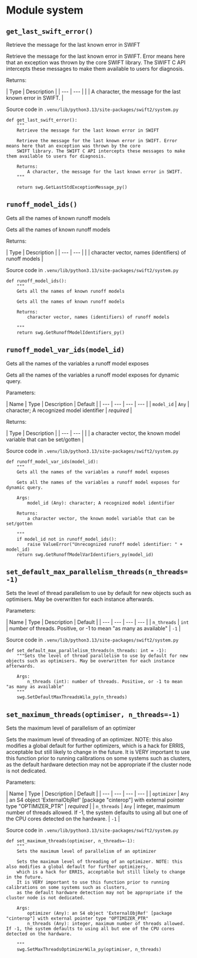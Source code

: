 # Module system

## `get_last_swift_error()`

Retrieve the message for the last known error in SWIFT

Retrieve the message for the last known error in SWIFT. Error means here that an exception was thrown by the core SWIFT library. The SWIFT C API intercepts these messages to make them available to users for diagnosis.

Returns:

| Type | Description | | --- | --- | | | A character, the message for the last known error in SWIFT. |

Source code in `.venv/lib/python3.13/site-packages/swift2/system.py`

```
def get_last_swift_error():
    """
    Retrieve the message for the last known error in SWIFT

    Retrieve the message for the last known error in SWIFT. Error means here that an exception was thrown by the core
    SWIFT library. The SWIFT C API intercepts these messages to make them available to users for diagnosis.

    Returns:
        A character, the message for the last known error in SWIFT.
    """

    return swg.GetLastStdExceptionMessage_py()

```

## `runoff_model_ids()`

Gets all the names of known runoff models

Gets all the names of known runoff models

Returns:

| Type | Description | | --- | --- | | | character vector, names (identifiers) of runoff models |

Source code in `.venv/lib/python3.13/site-packages/swift2/system.py`

```
def runoff_model_ids():
    """
    Gets all the names of known runoff models

    Gets all the names of known runoff models

    Returns:
        character vector, names (identifiers) of runoff models

    """
    return swg.GetRunoffModelIdentifiers_py()

```

## `runoff_model_var_ids(model_id)`

Gets all the names of the variables a runoff model exposes

Gets all the names of the variables a runoff model exposes for dynamic query.

Parameters:

| Name | Type | Description | Default | | --- | --- | --- | --- | | `model_id` | `Any` | character; A recognized model identifier | *required* |

Returns:

| Type | Description | | --- | --- | | | a character vector, the known model variable that can be set/gotten |

Source code in `.venv/lib/python3.13/site-packages/swift2/system.py`

```
def runoff_model_var_ids(model_id):
    """
    Gets all the names of the variables a runoff model exposes

    Gets all the names of the variables a runoff model exposes for dynamic query.

    Args:
        model_id (Any): character; A recognized model identifier

    Returns:
        a character vector, the known model variable that can be set/gotten

    """
    if model_id not in runoff_model_ids():
        raise ValueError("Unrecognized runoff model identifier: " + model_id)
    return swg.GetRunoffModelVarIdentifiers_py(model_id)

```

## `set_default_max_parallelism_threads(n_threads=-1)`

Sets the level of thread parallelism to use by default for new objects such as optimisers. May be overwritten for each instance afterwards.

Parameters:

| Name | Type | Description | Default | | --- | --- | --- | --- | | `n_threads` | `int` | number of threads. Positive, or -1 to mean "as many as available" | `-1` |

Source code in `.venv/lib/python3.13/site-packages/swift2/system.py`

```
def set_default_max_parallelism_threads(n_threads: int = -1):
    """Sets the level of thread parallelism to use by default for new objects such as optimisers. May be overwritten for each instance afterwards.

    Args:
        n_threads (int): number of threads. Positive, or -1 to mean "as many as available"
    """
    swg.SetDefaultMaxThreadsWila_py(n_threads)

```

## `set_maximum_threads(optimiser, n_threads=-1)`

Sets the maximum level of parallelism of an optimizer

Sets the maximum level of threading of an optimizer. NOTE: this also modifies a global default for further optimizers, which is a hack for ERRIS, acceptable but still likely to change in the future. It is VERY important to use this function prior to running calibrations on some systems such as clusters, as the default hardware detection may not be appropriate if the cluster node is not dedicated.

Parameters:

| Name | Type | Description | Default | | --- | --- | --- | --- | | `optimizer` | `Any` | an S4 object 'ExternalObjRef' [package "cinterop"] with external pointer type "OPTIMIZER_PTR" | *required* | | `n_threads` | `Any` | integer, maximum number of threads allowed. If -1, the system defaults to using all but one of the CPU cores detected on the hardware. | `-1` |

Source code in `.venv/lib/python3.13/site-packages/swift2/system.py`

```
def set_maximum_threads(optimiser, n_threads=-1):
    """
    Sets the maximum level of parallelism of an optimizer

    Sets the maximum level of threading of an optimizer. NOTE: this also modifies a global default for further optimizers,
    which is a hack for ERRIS, acceptable but still likely to change in the future.
    It is VERY important to use this function prior to running calibrations on some systems such as clusters,
    as the default hardware detection may not be appropriate if the cluster node is not dedicated.

    Args:
        optimizer (Any): an S4 object 'ExternalObjRef' [package "cinterop"] with external pointer type "OPTIMIZER_PTR"
        n_threads (Any): integer, maximum number of threads allowed. If -1, the system defaults to using all but one of the CPU cores detected on the hardware.

    """
    swg.SetMaxThreadsOptimizerWila_py(optimiser, n_threads)

```
